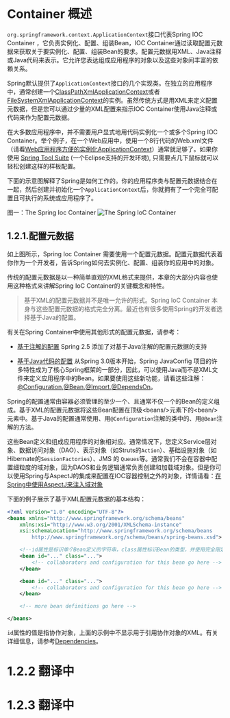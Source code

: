 # Container 概述
`org.springframework.context.ApplicationContext`接口代表Spring IOC Container ，它负责实例化、配置、组装Bean，IOC Container通过读取配置元数据来获取关于要实例化、配置、组装Bean的要求。配置元数据用XML、Java注释或Java代码来表示。它允许您表达组成应用程序的对象以及这些对象间丰富的依赖关系。

Spring默认提供了`ApplicationContext`接口的几个实现类。在独立的应用程序中，通常创建一个[ClassPathXmlApplicationContext](https://docs.spring.io/spring-framework/docs/5.1.3.RELEASE/javadoc-api/org/springframework/context/support/ClassPathXmlApplicationContext.html)或者[FileSystemXmlApplicationContext](https://docs.spring.io/spring-framework/docs/5.1.3.RELEASE/javadoc-api/org/springframework/context/support/FileSystemXmlApplicationContext.html)的实例。虽然传统方式是用XML来定义配置元数据，但是您可以通过少量的XML配置来指示IOC Container使用Java注释或代码来作为配置元数据。

在大多数应用程序中，并不需要用户显式地用代码实例化一个或多个Spring IOC Container。举个例子，在一个Web应用中，使用一个8行代码的Web.xml文件（请看[Web应用程序方便的实例化ApplicationContext](https://docs.spring.io/spring-framework/docs/5.1.3.RELEASE/spring-framework-reference/core.html#context-create)）通常就足够了。如果你使用 [Spring Tool Suite](https://spring.io/tools) (一个Eclipse支持的开发环境), 只需要点几下鼠标就可以轻松创建这样的样板配置。

下面的示意图解释了Spring是如何工作的。你的应用程序类与配置元数据结合在一起，然后创建并初始化一个`ApplicationContext`后，你就拥有了一个完全可配置且可执行的系统或应用程序了。

图一：The Spring Ioc Container
![The Spring IoC Container](https://docs.spring.io/spring-framework/docs/5.1.3.RELEASE/spring-framework-reference/images/container-magic.png)

## 1.2.1.配置元数据

如上图所示，Spring Ioc Container 需要使用一个配置元数据。配置元数据代表着你作为一个开发者，告诉Spring如何去实例化、配置、组装你的应用中的对象。

传统的配置元数据是以一种简单直观的XML格式来提供，本章的大部分内容也使用这种格式来讲解Spring IoC Container的关键概念和特性。

>基于XML的配置元数据并不是唯一允许的形式。Spring IoC Container 本身与这些配置元数据的格式完全分离。最近也有很多使用Spring的开发者选择基于Java的配置。

有关在Spring Container中使用其他形式的配置元数据，请参考：

* [基于注解的配置](https://docs.spring.io/spring-framework/docs/5.1.3.RELEASE/spring-framework-reference/core.html#beans-annotation-config) Spring 2.5 添加了对基于Java注解的配置元数据的支持

* [基于Java代码的配置](https://docs.spring.io/spring-framework/docs/5.1.3.RELEASE/spring-framework-reference/core.html#beans-java) 从Spring 3.0版本开始，Spring JavaConfig 项目的许多特性成为了核心Spring框架的一部分，因此，可以使用Java而不是XML文件来定义应用程序中的Bean。如果要使用这些新功能，请看这些注解：[@Configuration](https://docs.spring.io/spring-framework/docs/current/javadoc-api/org/springframework/context/annotation/Configuration.html),[@Bean](https://docs.spring.io/spring-framework/docs/current/javadoc-api/org/springframework/context/annotation/Bean.html),[@Import](https://docs.spring.io/spring-framework/docs/current/javadoc-api/org/springframework/context/annotation/Import.html),[@DependsOn](https://docs.spring.io/spring-framework/docs/current/javadoc-api/org/springframework/context/annotation/DependsOn.html)。

Spring的配置通常由容器必须管理的至少一个、且通常不仅一个的Bean的定义组成。基于XML的配置元数据将这些Bean配置在顶级&lt;beans/>元素下的&lt;bean/>元素中。基于Java的配置通常使用、用`@Configuration`注解的类中的、用`@Bean`注解的方法。

这些Bean定义和组成应用程序的对象相对应。通常情况下，您定义Service层对象、数据访问对象（DAO）、表示对象（如Struts的`Action`）、基础设施对象（如Hibernate的`SessionFactories`）、JMS 的 `Queues`等。通常我们不会在容器中配置细粒度的域对象，因为DAOS和业务逻辑通常负责创建和加载域对象。但是你可以使用Spring与AspectJ的集成来配置在IOC容器控制之外的对象，详情请看：[在Spring中使用AspectJ来注入域对象](https://docs.spring.io/spring-framework/docs/5.1.3.RELEASE/spring-framework-reference/core.html#aop-atconfigurable)

下面的例子展示了基于XML配置元数据的基本结构：

```xml
<?xml version="1.0" encoding="UTF-8"?>
<beans xmlns="http://www.springframework.org/schema/beans"
    xmlns:xsi="http://www.w3.org/2001/XMLSchema-instance"
    xsi:schemaLocation="http://www.springframework.org/schema/beans
        http://www.springframework.org/schema/beans/spring-beans.xsd">

    <!--id属性是标识单个Bean定义的字符串，class属性标识Bean的类型，并使用完全限定的类名-->
    <bean id="..." class="...">   
        <!-- collaborators and configuration for this bean go here -->
    </bean>

    <bean id="..." class="...">
        <!-- collaborators and configuration for this bean go here -->
    </bean>

    <!-- more bean definitions go here -->

</beans>
```
`id`属性的值是指协作对象，上面的示例中不显示用于引用协作对象的XML。有关详细信息，请参考[Dependencies](https://docs.spring.io/spring-framework/docs/5.1.3.RELEASE/spring-framework-reference/core.html#beans-dependencies)。

# 1.2.2 翻译中

# 1.2.3 翻译中

